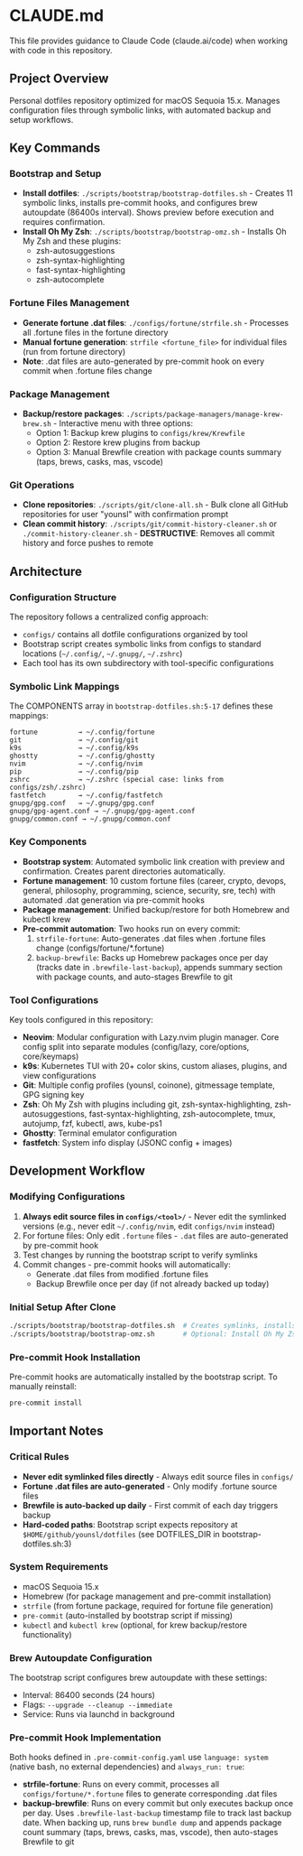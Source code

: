 # CLAUDE.md

This file provides guidance to Claude Code (claude.ai/code) when working with code in this repository.

## Project Overview

Personal dotfiles repository optimized for macOS Sequoia 15.x. Manages configuration files through symbolic links, with automated backup and setup workflows.

## Key Commands

### Bootstrap and Setup
- **Install dotfiles**: `./scripts/bootstrap/bootstrap-dotfiles.sh` - Creates 11 symbolic links, installs pre-commit hooks, and configures brew autoupdate (86400s interval). Shows preview before execution and requires confirmation.
- **Install Oh My Zsh**: `./scripts/bootstrap/bootstrap-omz.sh` - Installs Oh My Zsh and these plugins:
  - zsh-autosuggestions
  - zsh-syntax-highlighting
  - fast-syntax-highlighting
  - zsh-autocomplete

### Fortune Files Management
- **Generate fortune .dat files**: `./configs/fortune/strfile.sh` - Processes all .fortune files in the fortune directory
- **Manual fortune generation**: `strfile <fortune_file>` for individual files (run from fortune directory)
- **Note**: .dat files are auto-generated by pre-commit hook on every commit when .fortune files change

### Package Management
- **Backup/restore packages**: `./scripts/package-managers/manage-krew-brew.sh` - Interactive menu with three options:
  - Option 1: Backup krew plugins to `configs/krew/Krewfile`
  - Option 2: Restore krew plugins from backup
  - Option 3: Manual Brewfile creation with package counts summary (taps, brews, casks, mas, vscode)

### Git Operations
- **Clone repositories**: `./scripts/git/clone-all.sh` - Bulk clone all GitHub repositories for user "younsl" with confirmation prompt
- **Clean commit history**: `./scripts/git/commit-history-cleaner.sh` or `./commit-history-cleaner.sh` - **DESTRUCTIVE**: Removes all commit history and force pushes to remote

## Architecture

### Configuration Structure
The repository follows a centralized config approach:
- `configs/` contains all dotfile configurations organized by tool
- Bootstrap script creates symbolic links from configs to standard locations (`~/.config/`, `~/.gnupg/`, `~/.zshrc`)
- Each tool has its own subdirectory with tool-specific configurations

### Symbolic Link Mappings
The COMPONENTS array in `bootstrap-dotfiles.sh:5-17` defines these mappings:
```
fortune          → ~/.config/fortune
git              → ~/.config/git
k9s              → ~/.config/k9s
ghostty          → ~/.config/ghostty
nvim             → ~/.config/nvim
pip              → ~/.config/pip
zshrc            → ~/.zshrc (special case: links from configs/zsh/.zshrc)
fastfetch        → ~/.config/fastfetch
gnupg/gpg.conf   → ~/.gnupg/gpg.conf
gnupg/gpg-agent.conf → ~/.gnupg/gpg-agent.conf
gnupg/common.conf → ~/.gnupg/common.conf
```

### Key Components
- **Bootstrap system**: Automated symbolic link creation with preview and confirmation. Creates parent directories automatically.
- **Fortune management**: 10 custom fortune files (career, crypto, devops, general, philosophy, programming, science, security, sre, tech) with automated .dat generation via pre-commit hooks
- **Package management**: Unified backup/restore for both Homebrew and kubectl krew
- **Pre-commit automation**: Two hooks run on every commit:
  1. `strfile-fortune`: Auto-generates .dat files when .fortune files change (configs/fortune/*.fortune)
  2. `backup-brewfile`: Backs up Homebrew packages once per day (tracks date in `.brewfile-last-backup`), appends summary section with package counts, and auto-stages Brewfile to git

### Tool Configurations
Key tools configured in this repository:
- **Neovim**: Modular configuration with Lazy.nvim plugin manager. Core config split into separate modules (config/lazy, core/options, core/keymaps)
- **k9s**: Kubernetes TUI with 20+ color skins, custom aliases, plugins, and view configurations
- **Git**: Multiple config profiles (younsl, coinone), gitmessage template, GPG signing key
- **Zsh**: Oh My Zsh with plugins including git, zsh-syntax-highlighting, zsh-autosuggestions, fast-syntax-highlighting, zsh-autocomplete, tmux, autojump, fzf, kubectl, aws, kube-ps1
- **Ghostty**: Terminal emulator configuration
- **fastfetch**: System info display (JSONC config + images)

## Development Workflow

### Modifying Configurations
1. **Always edit source files in `configs/<tool>/`** - Never edit the symlinked versions (e.g., never edit `~/.config/nvim`, edit `configs/nvim` instead)
2. For fortune files: Only edit `.fortune` files - `.dat` files are auto-generated by pre-commit hook
3. Test changes by running the bootstrap script to verify symlinks
4. Commit changes - pre-commit hooks will automatically:
   - Generate .dat files from modified .fortune files
   - Backup Brewfile once per day (if not already backed up today)

### Initial Setup After Clone
```bash
./scripts/bootstrap/bootstrap-dotfiles.sh  # Creates symlinks, installs pre-commit, configures brew autoupdate
./scripts/bootstrap/bootstrap-omz.sh       # Optional: Install Oh My Zsh with plugins
```

### Pre-commit Hook Installation
Pre-commit hooks are automatically installed by the bootstrap script. To manually reinstall:
```bash
pre-commit install
```

## Important Notes

### Critical Rules
- **Never edit symlinked files directly** - Always edit source files in `configs/`
- **Fortune .dat files are auto-generated** - Only modify .fortune source files
- **Brewfile is auto-backed up daily** - First commit of each day triggers backup
- **Hard-coded paths**: Bootstrap script expects repository at `$HOME/github/younsl/dotfiles` (see DOTFILES_DIR in bootstrap-dotfiles.sh:3)

### System Requirements
- macOS Sequoia 15.x
- Homebrew (for package management and pre-commit installation)
- `strfile` (from fortune package, required for fortune file generation)
- `pre-commit` (auto-installed by bootstrap script if missing)
- `kubectl` and `kubectl krew` (optional, for krew backup/restore functionality)

### Brew Autoupdate Configuration
The bootstrap script configures brew autoupdate with these settings:
- Interval: 86400 seconds (24 hours)
- Flags: `--upgrade --cleanup --immediate`
- Service: Runs via launchd in background

### Pre-commit Hook Implementation
Both hooks defined in `.pre-commit-config.yaml` use `language: system` (native bash, no external dependencies) and `always_run: true`:
- **strfile-fortune**: Runs on every commit, processes all `configs/fortune/*.fortune` files to generate corresponding .dat files
- **backup-brewfile**: Runs on every commit but only executes backup once per day. Uses `.brewfile-last-backup` timestamp file to track last backup date. When backing up, runs `brew bundle dump` and appends package count summary (taps, brews, casks, mas, vscode), then auto-stages Brewfile to git
